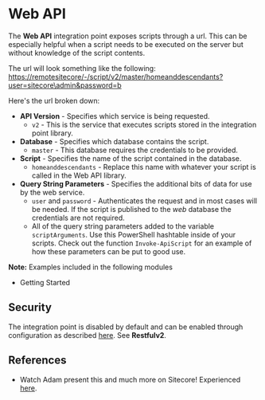 # Web API

The **Web API** integration point exposes scripts through a url. This can be especially helpful when a script needs to be executed on the server but without knowledge of the script contents.

The url will look something like the following: [https://remotesitecore/-/script/v2/master/homeanddescendants?user=sitecore\admin&password=b](https://remotesitecore/-/script/v2/master/homeanddescendants?user=sitecore\admin&password=b)

Here's the url broken down:

* **API Version** - Specifies which service is being requested.
  * `v2` - This is the service that executes scripts stored in the integration point library.
* **Database** - Specifies which database contains the script.
  * `master` - This database requires the credentials to be provided.
* **Script** - Specifies the name of the script contained in the database.
  * `homeanddescendants` - Replace this name with whatever your script is called in the Web API library.
* **Query String Parameters** - Specifies the additional bits of data for use by the web service.
  * `user` and `password` - Authenticates the request and in most cases will be needed. If the script is published to the _web_ database the credentials are not required.
  * All of the query string parameters added to the variable `scriptArguments`. Use this PowerShell hashtable inside of your scripts. Check out the function `Invoke-ApiScript` for an example of how these parameters can be put to good use.

**Note:** Examples included in the following modules

* Getting Started

## Security

The integration point is disabled by default and can be enabled through configuration as described [here](../../security/). See **Restfulv2**.

## References

* Watch Adam present this and much more on Sitecore! Experienced [here](https://vimeo.com/134196432).



